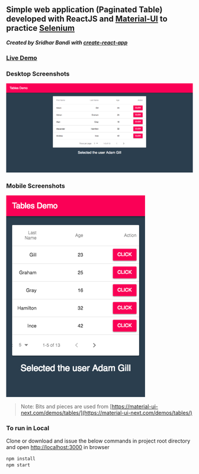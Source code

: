 ## Simple web application (Paginated Table) developed with ReactJS and [Material-UI](https://material-ui-next.com/) to practice [Selenium](https://www.seleniumhq.org/)

***Created by Sridhar Bandi with [create-react-app](https://github.com/facebook/create-react-app)***

### [Live Demo](https://sridharbandi.github.io/tables/) 

### Desktop Screenshots
![Table](/images/desktop.png)

### Mobile Screenshots
![Table](/images/mobile.png)

> Note: Bits and pieces are used from [https://material-ui-next.com/demos/tables/](https://material-ui-next.com/demos/tables/) 

### To run in Local
Clone or download and issue the below commands in project root directory and open [http://localhost:3000](http://localhost:3000) in browser
```javascript
npm install
npm start
```



